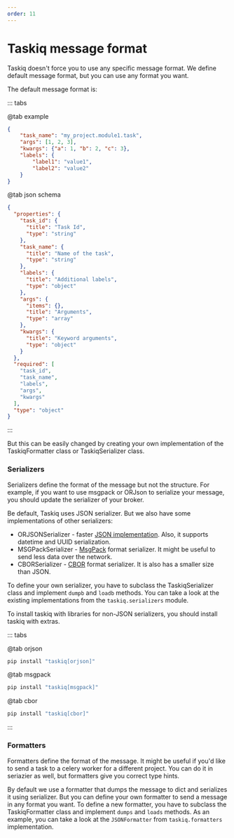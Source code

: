 ```yaml
---
order: 11
---
```


# Taskiq message format

Taskiq doesn't force you to use any specific message format. We define default message format,
but you can use any format you want.

The default message format is:


::: tabs

@tab example

```json
{
    "task_name": "my_project.module1.task",
    "args": [1, 2, 3],
    "kwargs": {"a": 1, "b": 2, "c": 3},
    "labels": {
        "label1": "value1",
        "label2": "value2"
    }
}
```

@tab json schema

```json
{
  "properties": {
    "task_id": {
      "title": "Task Id",
      "type": "string"
    },
    "task_name": {
      "title": "Name of the task",
      "type": "string"
    },
    "labels": {
      "title": "Additional labels",
      "type": "object"
    },
    "args": {
      "items": {},
      "title": "Arguments",
      "type": "array"
    },
    "kwargs": {
      "title": "Keyword arguments",
      "type": "object"
    }
  },
  "required": [
    "task_id",
    "task_name",
    "labels",
    "args",
    "kwargs"
  ],
  "type": "object"
}
```

:::

But this can be easily changed by creating your own implementation of the TaskiqFormatter class or TaskiqSerializer class.


### Serializers

Serializers define the format of the message but not the structure. For example, if you want to use msgpack or ORJson to serialize your message, you should update the serializer of your broker.

Be default, Taskiq uses JSON serializer. But we also have some implementations of other serializers:

* ORJSONSerializer - faster [JSON implementation](https://pypi.org/project/orjson/). Also, it supports datetime and UUID serialization.
* MSGPackSerializer - [MsgPack](https://pypi.org/project/msgpack/) format serializer. It might be useful to send less data over the network.
* CBORSerializer - [CBOR](https://pypi.org/project/cbor2/) format serializer. It is also has a smaller size than JSON.

To define your own serializer, you have to subclass the TaskiqSerializer class and implement `dumpb` and `loadb` methods. You can take a look at the existing implementations from the `taskiq.serializers` module.

To install taskiq with libraries for non-JSON serializers, you should install taskiq with extras.

::: tabs

@tab orjson

```bash
pip install "taskiq[orjson]"
```

@tab msgpack

```bash
pip install "taskiq[msgpack]"
```

@tab cbor

```bash
pip install "taskiq[cbor]"
```

:::

### Formatters

Formatters define the format of the message. It might be useful if you'd like to send a task to a celery worker for a different project. You can do it in seriazier as well, but formatters give you correct type hints.

By default we use a formatter that dumps the message to dict and serializes it using serializer. But you can define your own formatter to send a message in any format you want. To define a new formatter, you have to subclass the TaskiqFormatter class and implement `dumps` and `loads` methods.
As an example, you can take a look at the `JSONFormatter` from `taskiq.formatters` implementation.
